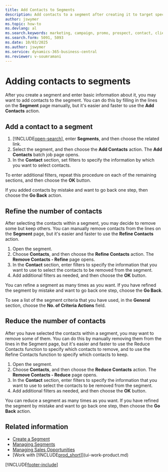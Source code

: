 ```yaml
---
title: Add Contacts to Segments
description: Add contacts to a segment after creating it to target specific customers or clients as part of a marketing campaign.
author: jswymer
ms.topic: how-to
ms.devlang: al
ms.search.keywords: marketing, campaign, promo, prospect, contact, client, customer
ms.search.form: 5091, 5093
ms.date: 10/03/2025
ms.author: jswymer
ms.service: dynamics-365-business-central
ms.reviewer: v-soumramani
---
```


# Adding contacts to segments

After you create a segment and enter basic information about it, you may want to add contacts to the segment. You can do this by filling in the lines on the **Segment** page manually, but it's easier and faster to use the **Add Contacts** action.

## Add a contact to a segment

1. [!INCLUDE[open-search](includes/open-search.md)], enter **Segments**, and then choose the related link.  
2. Select the segment, and then choose the **Add Contacts** action. The **Add Contacts** batch job page opens.
3. In the **Contact** section, set filters to specify the information by which you want to select contacts.

To enter additional filters, repeat this procedure on each of the remaining sections, and then choose the **OK** button.

If you added contacts by mistake and want to go back one step, then choose the **Go Back** action.

## Refine the number of contacts

After selecting the contacts within a segment, you may decide to remove some but keep others. You can manually remove contacts from the lines on the **Segment** page, but it's easier and faster to use the **Refine Contacts** action.

1. Open the segment.
2. Choose **Contacts**, and then choose the **Refine Contacts** action. The **Remove Contacts - Refine** page opens.
3. In the **Contact** section, enter filters to specify the information that you want to use to select the contacts to be removed from the segment.
4. Add additional filters as needed, and then choose the **OK** button.

You can refine a segment as many times as you want. If you have refined the segment by mistake and want to go back one step, choose the **Go Back**.

To see a list of the segment criteria that you have used, in the **General** section, choose the **No. of Criteria Actions** field.

## Reduce the number of contacts

After you have selected the contacts within a segment, you may want to remove some of them. You can do this by manually removing them from the lines in the Segment page, but it's easier and faster to use the Reduce Contacts function to specify which contacts to remove, and to use the Refine Contacts function to specify which contacts to keep.

1. Open the segment.
2. Choose **Contacts**, and then choose the **Reduce Contacts** action. The **Remove Contacts - Reduce** page opens.
3. In the **Contact** section, enter filters to specify the information that you want to use to select the contacts to be removed from the segment.
4. Add additional filters as needed, and then choose the **OK** button.

You can reduce a segment as many times as you want. If you have refined the segment by mistake and want to go back one step, then choose the **Go Back** action.

## Related information

- [Create a Segment](marketing-how-create-segment.md)
- [Managing Segments](marketing-segments.md)  
- [Managing Sales Opportunities](marketing-manage-sales-opportunities.md)  
- [Work with [!INCLUDE[prod_short](includes/prod_short.md)]](ui-work-product.md)  

[!INCLUDE[footer-include](includes/footer-banner.md)]
